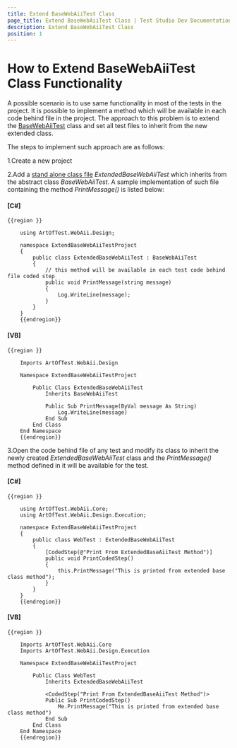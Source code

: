 ```yaml
---
title: Extend BaseWebAiiTest Class
page_title: Extend BaseWebAiiTest Class | Test Studio Dev Documentation
description: Extend BaseWebAiiTest Class
position: 1
---
```

# How to Extend BaseWebAiiTest Class Functionality

A possible scenario is to use same functionality in most of the tests in the project. It is possible to implement a method which will be available in each code behind file in the project. The approach to this problem is to extend the <a href="https://docs.telerik.com/teststudioapi/html/T_ArtOfTest_WebAii_Design_BaseWebAiiTest.htm" target="_blank">BaseWebAiiTest</a> class and set all test files to inherit from the new extended class.

The steps to implement such approach are as follows:

1.Create a new project

2.Add a <a href="/code-in-test/features-in-code#Custom-Code" target="_blank">stand alone class file</a> *ExtendedBaseWebAiiTest* which inherits from the abstract class *BaseWebAiiTest*. A sample implementation of such file containing the method *PrintMessage()* is listed below:

#### __[C#]__

	{{region }}

		using ArtOfTest.WebAii.Design;
		
		namespace ExtendBaseWebAiiTestProject
		{
			public class ExtendedBaseWebAiiTest : BaseWebAiiTest
			{
				// this method will be available in each test code behind file coded step
				public void PrintMessage(string message)
				{
					Log.WriteLine(message);
				}
			}
		}
		{{endregion}}

#### __[VB]__

	{{region }}

		Imports ArtOfTest.WebAii.Design
		
		Namespace ExtendBaseWebAiiTestProject
		
			Public Class ExtendedBaseWebAiiTest
				Inherits BaseWebAiiTest
				
				Public Sub PrintMessage(ByVal message As String)
					Log.WriteLine(message)
				End Sub
			End Class
		End Namespace
		{{endregion}}

3.Open the code behind file of any test and modify its class to inherit the newly created _ExtendedBaseWebAiiTest_ class and the _PrintMessage()_ method defined in it will be available for the test. 

#### __[C#]__

	{{region }}

		using ArtOfTest.WebAii.Core;
		using ArtOfTest.WebAii.Design.Execution;
		
		namespace ExtendBaseWebAiiTestProject
		{
			public class WebTest : ExtendedBaseWebAiiTest
			{
				[CodedStep(@"Print From ExtendedBaseAiiTest Method")]
				public void PrintCodedStep()
				{
					this.PrintMessage("This is printed from extended base class method");
				}
			}
		}
		{{endregion}}

#### __[VB]__

	{{region }}

		Imports ArtOfTest.WebAii.Core
		Imports ArtOfTest.WebAii.Design.Execution
		
		Namespace ExtendBaseWebAiiTestProject
		
			Public Class WebTest
				Inherits ExtendedBaseWebAiiTest
				
				<CodedStep("Print From ExtendedBaseAiiTest Method")>
				Public Sub PrintCodedStep()
					Me.PrintMessage("This is printed from extended base class method")
				End Sub
			End Class
		End Namespace
		{{endregion}}
